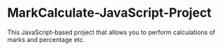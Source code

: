 # MarkCalculate-JavaScript-Project
This  JavaScript-based project that allows you to perform calculations of marks and percentage  etc.
